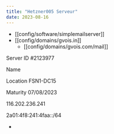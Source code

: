 ```yaml
---
title: "Hetzner005 Serveur"
date: 2023-08-16
---
```


- [[config/software/simplemailserver]]
- [[config/domains/gvois.in]] 
	- [[config/domains/gvois.com/mail]] 

Server ID #2123977

Name

Location FSN1-DC15

Maturity 07/08/2023

116.202.236.241	

2a01:4f8:241:4faa::/64	

- 